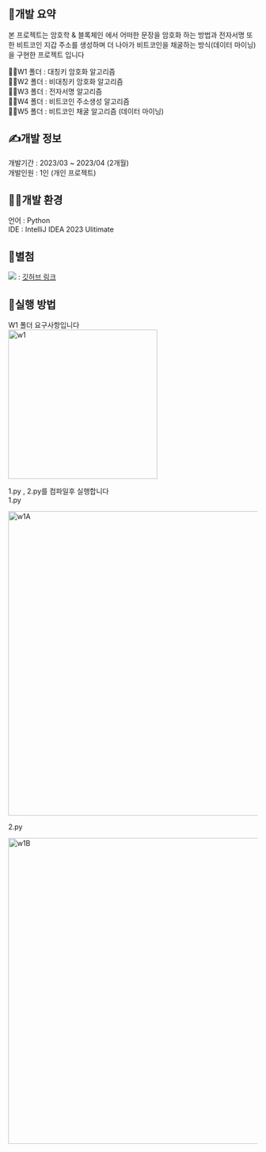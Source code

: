 ## 🙂개발 요약
<p>
  본 프로젝트는 암호학 & 블록체인 에서 어떠한 문장을 암호화 하는 방법과 전자서명 또한 비트코인 지갑 주소를 생성하며 
  더 나아가 비트코인을 채굴하는 방식(데이터 마이닝)을 구현한 프로젝트 입니다<br>

  🏃‍♂️W1 폴더 : 대칭키 암호화 알고리즘<br>
  🏃‍♂️W2 폴더 : 비대칭키 암호화 알고리즘<br>
  🏃‍♂️W3 폴더 : 전자서명 알고리즘<br>
  🏃‍♂️W4 폴더 : 비트코인 주소생성 알고리즘<br>
  🏃‍♂️W5 폴더 : 비트코인 채굴 알고리즘 (데이터 마이닝)<br>
</p>

## ✍️개발 정보
<p>
  개발기간 : 2023/03 ~ 2023/04 (2개월)<br>
  개발인원 : 1인 (개인 프로젝트)
</p>

## 👨‍💻개발 환경
<p>
  언어 : Python <br>
  IDE : IntelliJ IDEA 2023 Ulitimate <br>
</p>

## 🛶별첨
<img src="https://img.shields.io/badge/GitHub-181717?style=flat-square&logo=GitHub&logoColor=white"/> : <a href = "https://github.com/mingki1242/Network_Blockchain.git"> 깃허브 링크 </a><br>

## 🎈실행 방법
<p>
  W1 폴더 요구사항입니다 <br>
  <img width="301" alt="w1" src="https://github.com/mingki1242/Network_Blockchain/assets/86062121/2f94b491-e90f-4c5f-9ccd-01ffab6bda51"><br>

  1.py , 2.py를 컴파일후 실행합니다<br>
  1.py<br>
  
  <img width="614" alt="w1A" src="https://github.com/mingki1242/Network_Blockchain/assets/86062121/16cddc23-2bfd-453c-b2ca-64fc525070aa">

  2.py<br>
  
  <img width="617" alt="w1B" src="https://github.com/mingki1242/Network_Blockchain/assets/86062121/5895b74b-5388-4a6b-b854-e13429a26ed5">



</p>
